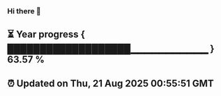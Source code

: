 ### Hi there 👋
⏳ Year progress { ███████████████████▁▁▁▁▁▁▁▁▁▁▁ } 63.57 %
---
⏰ Updated on Thu, 21 Aug 2025 00:55:51 GMT
---

